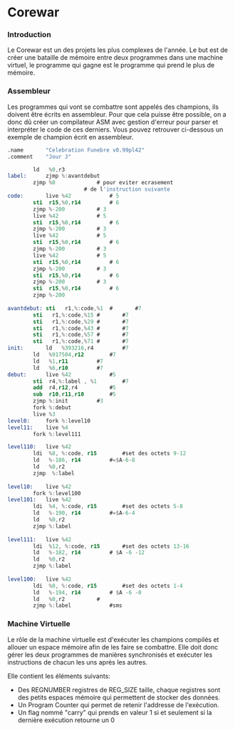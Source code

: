 # Corewar

### Introduction

Le Corewar est un des projets les plus complexes de l'année. Le but est de créer une bataille de mémoire entre deux programmes dans une machine virtuel, le programme qui gagne est le programme qui prend le plus de mémoire.



### Assembleur

Les programmes qui vont se combattre sont appelés des champions, ils doivent être écrits en assembleur. Pour que cela puisse être possible, on a donc dû créer un compilateur ASM avec gestion d'erreur pour parser et interpréter le code de ces derniers. Vous pouvez retrouver ci-dessous un exemple de champion écrit en assembleur.

```nasm
.name		"Celebration Funebre v0.99pl42"
.comment	"Jour J"

		ld   %0,r3		
label:		zjmp %:avantdebut
		zjmp %0				# pour eviter ecrasement
						# de l'instruction suivante
code:		live %42			# 5
		sti  r15,%0,r14			# 6
		zjmp %-200			# 3
		live %42			# 5
		sti  r15,%0,r14			# 6
		zjmp %-200			# 3
		live %42			# 5
		sti  r15,%0,r14			# 6
		zjmp %-200			# 3
		live %42			# 5
		sti  r15,%0,r14			# 6
		zjmp %-200			# 3
		sti  r15,%0,r14			# 6
		zjmp %-200			# 3
		sti  r15,%0,r14			# 6
		zjmp %-200
	
avantdebut:	sti   r1,%:code,%1  # 		#7	
		sti   r1,%:code,%15 # 		#7	
		sti   r1,%:code,%29 # 		#7	
		sti   r1,%:code,%43 # 		#7	
		sti   r1,%:code,%57 # 		#7	
		sti   r1,%:code,%71 # 		#7	
init:		ld   %393216,r4		 	#7	
		ld   %917504,r12		#7	
		ld   %1,r11			#7
		ld   %6,r10			#7
debut:		live %42			#5
		sti  r4,%:label , %1		#7
		add  r4,r12,r4			#5	
		sub  r10,r11,r10		#5
		zjmp %:init			#3
		fork %:debut			
		live %3
level0:		fork %:level10
level11:	live %4
		fork %:level111

level110:	live %42
		ldi  %8, %:code, r15		#set des octets 9-12
		ld   %-186, r14			#=$A-6-8
		ld   %0,r2
		zjmp  %:label
			
level10:	live %42
		fork %:level100
level101:	live %42
		ldi  %4, %:code, r15 		#set des octets 5-8
		ld   %-190, r14			#=$A-6-4
		ld   %0,r2
		zjmp %:label
		
level111:	live %42	
		ldi  %12, %:code, r15		#set des octets 13-16
		ld   %-182, r14			# $A -6 -12
		ld   %0,r2
		zjmp %:label
		
level100:	live %42
		ldi  %0, %:code, r15		#set des octets 1-4
		ld   %-194, r14			# $A -6 -0
		ld   %0,r2			#
		zjmp %:label			#sms
```

### Machine Virtuelle

Le rôle de la machine virtuelle est d'exécuter les champions compilés et allouer un espace mémoire afin de les faire se combattre. Elle doit donc gérer les deux programmes de manières synchronisés et exécuter les instructions de chacun les uns après les autres.

Elle contient les éléments suivants:

* Des REGNUMBER registres de REG\_SIZE taille, chaque registres sont des petits espaces mémoire qui permettent de stocker des données.
* Un Program Counter qui permet de retenir l'addresse de l'exécution.
* Un flag nommé "carry" qui prends en valeur 1 si et seulement si la dernière exécution retourne un 0
